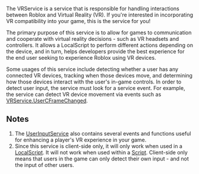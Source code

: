 The VRService is a service that is responsible for handling interactions
between Roblox and Virtual Reality (VR). If you're interested in incorporating
VR compatibility into your game, this is the service for you!

The primary purpose of this service is to allow for games to communication and
cooperate with virtual reality decisions - such as VR headsets and
controllers. It allows a LocalScript to perform different actions depending on
the device, and in turn, helps developers provide the best experience for the
end user seeking to experience Roblox using VR devices.

Some usages of this service include detecting whether a user has any connected
VR devices, tracking when those devices move, and determining how those
devices interact with the user's in-game controls. In order to detect user
input, the service must look for a service event. For example, the service can
detect VR device movement via events such as [VRService.UserCFrameChanged](https://create.roblox.com/docs/reference/engine/classes/VRService#UserCFrameChanged).

## Notes

1.  The [UserInputService](https://create.roblox.com/docs/reference/engine/classes/UserInputService) also contains several events and functions useful
    for enhancing a player's VR experience in your game.
2.  Since this service is client-side only, it will only work when used in a
    [LocalScript](https://create.roblox.com/docs/reference/engine/classes/LocalScript). It will not work when used within a [Script](https://create.roblox.com/docs/reference/engine/classes/Script). Client-side
    only means that users in the game can only detect their own input - and
    not the input of other users.